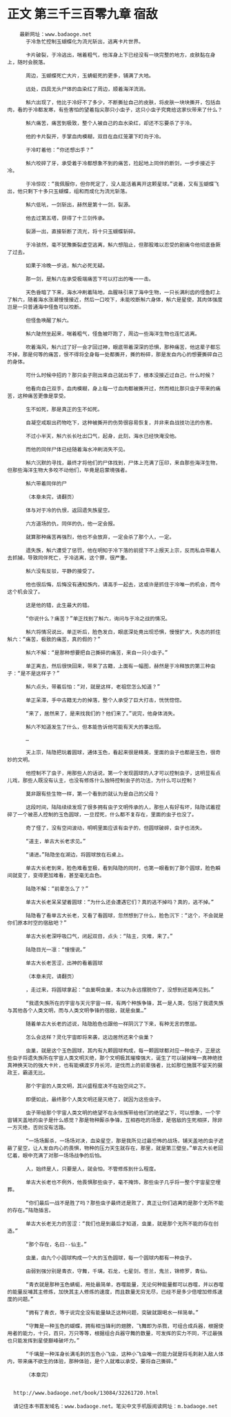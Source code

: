 # 正文 第三千三百零九章 宿敌
        最新网址：www.badaoge.net
          于冷急忙控制玉蝴蝶化为流光斩出，逃离卡片世界。
      
          卡片破裂，于冷逃出，喘着粗气，他浑身上下已经没有一块完整的地方，皮肤黏在身上，随时会脱落。
      
          周边，玉蝴蝶死亡大片，玉蜻蜓死的更多，铺满了大地。
      
          远处，四具无头尸体的血染红了周边，顺着海洋流淌。
      
          斛六出现了，他比于冷好不了多少，不断撕扯自己的皮肤，将皮肤一块块撕开，包括血肉，看的于冷都发寒，有些害怕的望着指尖那只小虫子，这只小虫子究竟给这家伙带来了什么？
      
          斛六痛苦，痛苦到极致，整个人被自己的血水染红，却还不忘要杀了于冷。
      
          他的卡片裂开，手掌血肉模糊，双目在血红笼罩下盯向于冷。
      
          于冷盯着他：“你还想出手？”
      
          斛六咬碎了牙，承受着于冷都想象不到的痛苦，捡起地上同伴的断剑，一步步接近于冷。
      
          于冷惊叹：“我佩服你，但你死定了，没人能活着离开这颗星球。”说着，又有玉蝴蝶飞出，他只剩下十多只玉蝴蝶，组和而成化为流光斩落。
      
          斛六低吼，一剑斩出，赫然是第十一剑，裂源。
      
          他去过第五塔，获得了十三剑传承。
      
          裂源一出，直接斩断了流光，将十只玉蝴蝶斩碎。
      
          于冷骇然，毫不犹豫撕裂虚空逃离，斛六想阻止，但那股难以忍受的剧痛令他彻底昏厥了过去。
      
          如果于冷晚一步逃，斛六必死无疑。
      
          那一剑，是斛六在承受极端痛苦下可以打出的唯一一击。
      
          天色昏暗了下来，海水冲刷着陆地，血腥味引来了海中生物，一只长满利齿的怪鱼盯上了斛六，随着海水涨潮慢慢接近，然后一口咬下，未能咬断斛六身体，斛六是星使，其肉体强度岂是一只普通海中怪鱼可以咬断。
      
          但怪鱼唤醒了斛六。
      
          斛六陡然坐起来，喘着粗气，怪鱼被吓跑了，周边一些海洋生物也连忙逃离。
      
          吹着海风，斛六过了好一会才回过神，眼底带着深深的恐惧，那种痛苦，他这辈子都忘不掉，那是何等的痛苦，恨不得将全身每一处都撕开，撕的粉碎，那是发自内心的想要撕碎自己的身体。
      
          可什么时候中招的？那只虫子刚出来自己就出手了，根本没接近过自己，什么时候？
      
          他看向自己双手，血肉模糊，身上每一寸血肉都被撕开过，然而相比那只虫子带来的痛苦，这种痛苦更像是享受。
      
          生不如死，那是真正的生不如死。
      
          自凝空戒取出药物吃下，这种被撕开的伤势很容易恢复，并非来自战技功法的伤害。
      
          不过小半天，斛六长长吐出口气，起身，此刻，海水已经快淹没他。
      
          而他的同伴尸体已经随着海水冲刷消失不见。
      
          斛六沉默的寻找，最终才将他们的尸体找到，尸体上充满了压印，来自那些海洋生物，但那些海洋生物大多咬不动他们，毕竟是启蒙境强者。
      
          斛六带着同伴的尸
      
          （本章未完，请翻页）
      
          体与对于冷的仇恨，返回遗失族星空。
      
          六方道场的仇，同伴的仇，他一定会报。
      
          就算那种痛苦再强烈，他也不会放弃，一定会杀了那个人，一定。
      
          遗失族，斛六遭受了惩罚，他在明知于冷下落的前提下不上报天上宗，反而私自带着人去抓捕，导致同伴死亡，于冷逃离，这个罪，很严重。
      
          斛六没有反驳，平静的接受了。
      
          他也很后悔，后悔没有通知族内，请高手一起去，这或许是抓住于冷唯一的机会，而今这个机会没了。
      
          这是他的错，此生最大的错。
      
          “你说什么？痛苦？”单正找到了斛六，询问与于冷之战的情况。
      
          斛六将情况说出，单正听后，脸色发白，眼底深处竟出现恐惧，慢慢扩大，失态的抓住斛六：“痛苦，极致的痛苦，真的假的？”
      
          斛六不解：“是那种想要把自己撕碎的痛苦，来自一只小虫子。”
      
          单正离去，然后很快回来，带来了古籍，上面有一幅图，赫然是于冷释放的第三种虫子：“是不是这样子？”
      
          斛六点头，带着后怕：“对，就是这样，老祖您怎么知道？”
      
          单正呆滞，手中古籍无力的掉落，整个人承受了巨大打击，恍恍惚惚。
      
          “来了，居然来了，是来找我们的？他们来了。”说完，他身体消失。
      
          斛六不知道发生了什么，但本能告诉他可能有天大的事出现。
      
          …
      
          天上宗，陆隐把玩着圆球，通体玉色，看起来很是精美，里面的虫子也都是玉色，很奇妙的文明。
      
          他控制不了虫子，用那些人的话说，第一个发现圆球的人才可以控制虫子，这明显有点儿戏，那些人既没有认主，也没有修炼什么独特控制虫子的功法，为什么可以控制？
      
          莫非跟有些生物一样，第一个看到的就认为是自己的父母？
      
          这段时间，陆陆续续发现了很多拥有虫子文明传承的人，那些人有好有坏，陆隐试着捏碎了一个被恶人控制的玉色圆球，一旦捏死，什么都不复存在，里面的虫子也没了。
      
          奇了怪了，没有空间波动，明明里面应该有虫子的，但圆球破碎，虫子也消失。
      
          “道主，单古大长老求见。”
      
          “请进。”陆隐坐在湖边，将圆球放在石桌上。
      
          单古大长老到来，脸色难看至极，看到陆隐的同时，也第一眼看到了那个圆球，脸色瞬间就变了，变得更加难看，甚至毫无血色。
      
          陆隐不解：“前辈怎么了？”
      
          单古大长老呆呆望着圆球：“为什么还会遭遇它们？真的逃不掉吗？真的，逃不掉。”
      
          陆隐看了看单古大长老，又看了看圆球，忽然想到了什么，脸色沉下：“这个，不会就是你们原本时空的宿敌吧？”
      
          单古大长老深呼吸口气，闭起双目，点头：“陆主，灾难，来了。”
      
          陆隐目光一凛：“慢慢说。”
      
          单古大长老苦涩，出神的看着圆球
      
          （本章未完，请翻页）
      
          ，走过来，将圆球拿起：“虫巢啊虫巢，本以为永远摆脱你了，没想到还能再见到。”
      
          “我遗失族所在的宇宙与天元宇宙一样，有两个种族争锋，其一是人类，包括了我遗失族与其他各个人类文明，而与人类文明争锋的宿敌，就是虫巢…”
      
          随着单古大长老的述说，陆隐脸色也跟他一样阴沉了下来，有种无言的憋屈。
      
          怎么会这样？灵化宇宙即将来袭，这边居然还来个虫巢？
      
          虫巢，就是这个玉色圆球，其内有九颗圆球构成，每一颗圆球都对应一种虫子，正是这些虫子将遗失族所在宇宙人类文明灭绝，那个文明极其璀璨强大，诞生了可以破掉唯一真神绝技真神换天功的强大卡片，也有能横渡岁月长河，逆伐而上的前辈强者，比如那位施展不留天的摄政王，霸道无比。
      
          那个宇宙的人类文明，其兴盛程度决不在始空间之下。
      
          即便如此，最终那个人类文明还是灭绝了，就因为这些虫子。
      
          虫子带给那个宇宙人类文明的绝望不在永恒族带给他们的绝望之下，可以想象，一个宇宙铺天盖地的虫子是什么感觉？那是物种厮杀争锋，互相吞吃的场景，是宿敌的生死相拼，除非一方灭绝，否则没有活路。
      
          “一场场厮杀，一场场对决，血染星空，那是我所见过最恐怖的战场，铺天盖地的虫子遮蔽了星空，让人发自内心的畏惧，物种的压力天生就存在，那里，就是第三壁垒。”单古大长老回忆着，眼中充满了对那一场场战争的后怕。
      
          人，始终是人，只要是人，就会怕，不管修炼到什么程度。
      
          单古大长老也不例外，他畏惧那些虫子，毫不掩饰，那些虫子几乎将一整个宇宙星空埋葬。
      
          “你们最后一战不是胜了吗？那些虫子最终还是败了，真正让你们逃离的是那个无所不能的存在。”陆隐插言。
      
          单古大长老无力的苦涩：“我们也是到最后才知道，虫巢，就是那个无所不能的存在创造。”
      
          “那个存在，名曰--仙主。”
      
          虫巢，由九个小圆球构成一个大的玉色圆球，每一个圆球内都有一种虫子。
      
          由弱到强分别是青衣，守舞，千璃，石龙，七星剑，苍兰，鬼兰，锦修罗，青仙。
      
          “青衣就是那种玉色蜻蜓，用处最简单，吞噬能量，无论何种能量都可以吞噬，并以吞噬的能量反哺其主修炼，加快其主人修炼的速度，而且数量无穷无尽，已经不是多少倍增加修炼速度的问题。”
      
          “拥有了青衣，等于说完全没有能量缺乏这种问题，突破就跟喝水一样简单。”
      
          “守舞是一种玉色的蝴蝶，拥有相当锋利的翅膀，飞舞即为杀戮，可组合成兵器，根据使用者的能力，十只，百只，万只等等，根据组合兵器守舞的数量，可发挥的实力不同，不过最强也只能发挥到星使巅峰破坏力。”
      
          “千璃是一种浑身长满毛刺的玉色小飞虫，这种小飞虫唯一的能力就是将毛刺射入敌人体内，带来痛不欲生的体验，那种体验，是个人就难以承受，要将自己撕碎。”
      
          （本章完）
      
      
      http://www.badaoge.net/book/13084/32261720.html
      
      请记住本书首发域名：www.badaoge.net。笔尖中文手机版阅读网址：m.badaoge.net
